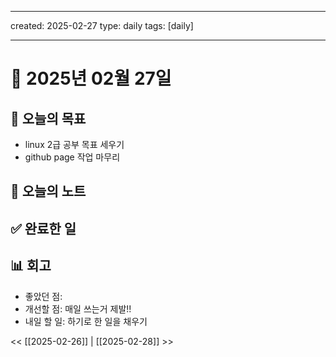 
---
created: 2025-02-27
type: daily
tags: [daily]

---
# 📅 2025년 02월 27일

## 🎯 오늘의 목표
- linux 2급 공부 목표 세우기
- github page 작업 마무리
## 📝 오늘의 노트

## ✅ 완료한 일

## 📊 회고
- 좋았던 점:
- 개선할 점: 매일 쓰는거 제발!!
- 내일 할 일: 하기로 한 일을 채우기

<< [[2025-02-26]] | [[2025-02-28]] >>